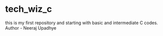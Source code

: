 # tech_wiz_c
this is my first repository and starting with basic and intermediate C codes. 
Author - Neeraj Upadhye
